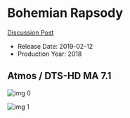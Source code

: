 # Bohemian Rapsody

[Discussion Post](https://www.avsforum.com/threads/bass-eq-for-filtered-movies.2995212/post-57483082)

* Release Date: 2019-02-12
* Production Year: 2018

## Atmos / DTS-HD MA 7.1

![img 0](https://i.imgur.com/ENaeL1L.jpg)

![img 1](https://i.imgur.com/Xl51eih.png)


